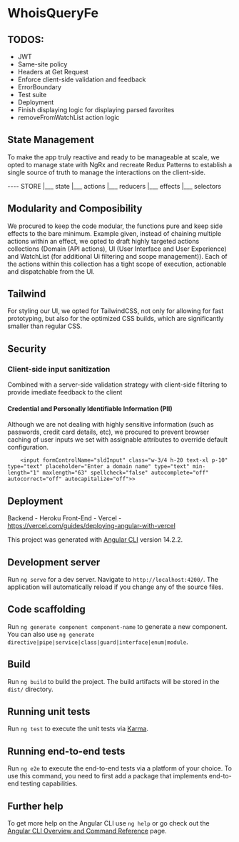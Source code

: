 # WhoisQueryFe

## TODOS:
- JWT
- Same-site policy
- Headers at Get Request
- Enforce client-side validation and feedback
- ErrorBoundary
- Test suite
- Deployment
- Finish displaying logic for displaying parsed favorites
- removeFromWatchList action logic

## State Management

To make the app truly reactive and ready to be manageable at scale, we opted to manage state with NgRx and recreate Redux Patterns to establish a single source of truth to manage the interactions on the client-side.

---- STORE
|___ state
|___ actions
|___ reducers
|___ effects
|___ selectors


## Modularity and Composibility 
We procured to keep the code modular, the functions pure and keep side effects to the bare minimum. Example given, instead of chaining multiple actions within an effect,
we opted to draft highly targeted actions collections (Domain (API actions), UI (User Interface and User Experience) and WatchList (for additional Ui filtering and scope management)). Each of the actions within this collection has a tight scope of execution, actionable and dispatchable from the UI.

## Tailwind
For styling our UI, we opted for TailwindCSS, not only for allowing for fast prototyping, but also for the optimized CSS builds, which are significantly smaller than regular CSS.

## Security

### Client-side input sanitization

Combined with a server-side validation strategy with client-side filtering to provide imediate feedback to the client

#### Credential and Personally Identifiable Information (PII)

Although we are not dealing with highly sensitive information (such as passwords, credit card details, etc), we procured to prevent browser caching of user inputs we set with assignable attributes to override default configuration.
```
    <input formControlName="sldInput" class="w-3/4 h-20 text-xl p-10" type="text" placeholder="Enter a domain name" type="text" min-length="1" maxlength="63" spellcheck="false" autocomplete="off" autocorrect="off" autocapitalize="off">>
```

## Deployment

Backend - Heroku
Front-End - Vercel - https://vercel.com/guides/deploying-angular-with-vercel


This project was generated with [Angular CLI](https://github.com/angular/angular-cli) version 14.2.2.

## Development server

Run `ng serve` for a dev server. Navigate to `http://localhost:4200/`. The application will automatically reload if you change any of the source files.

## Code scaffolding

Run `ng generate component component-name` to generate a new component. You can also use `ng generate directive|pipe|service|class|guard|interface|enum|module`.

## Build

Run `ng build` to build the project. The build artifacts will be stored in the `dist/` directory.

## Running unit tests

Run `ng test` to execute the unit tests via [Karma](https://karma-runner.github.io).

## Running end-to-end tests

Run `ng e2e` to execute the end-to-end tests via a platform of your choice. To use this command, you need to first add a package that implements end-to-end testing capabilities.

## Further help

To get more help on the Angular CLI use `ng help` or go check out the [Angular CLI Overview and Command Reference](https://angular.io/cli) page.
